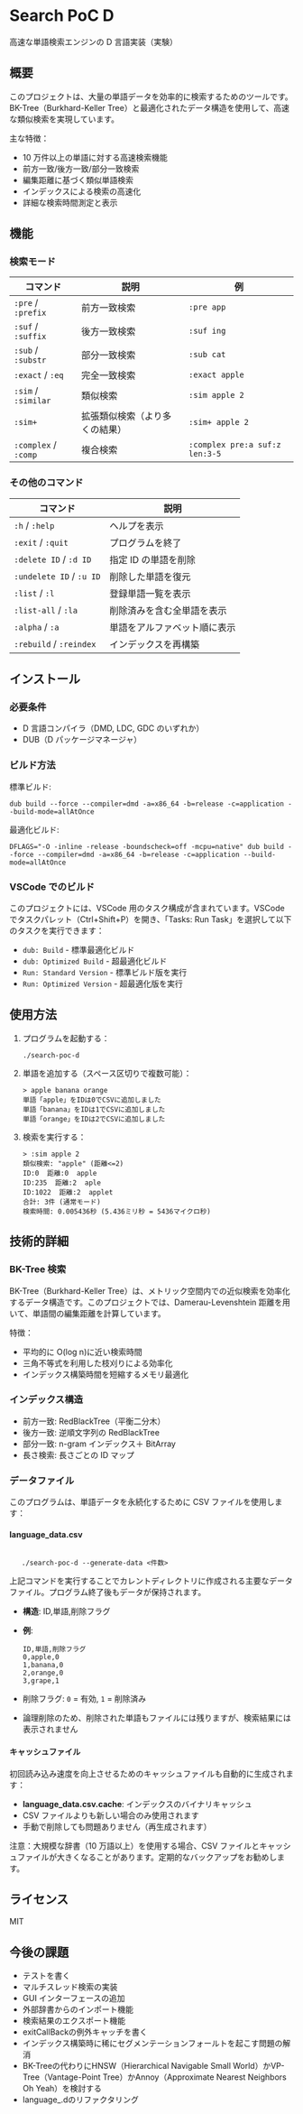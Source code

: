 # Search PoC D

高速な単語検索エンジンの D 言語実装（実験）

## 概要

このプロジェクトは、大量の単語データを効率的に検索するためのツールです。BK-Tree（Burkhard-Keller Tree）と最適化されたデータ構造を使用して、高速な類似検索を実現しています。

主な特徴：

- 10 万件以上の単語に対する高速検索機能
- 前方一致/後方一致/部分一致検索
- 編集距離に基づく類似単語検索
- インデックスによる検索の高速化
- 詳細な検索時間測定と表示

## 機能

### 検索モード

| コマンド             | 説明                           | 例                             |
| -------------------- | ------------------------------ | ------------------------------ |
| `:pre` / `:prefix`   | 前方一致検索                   | `:pre app`                     |
| `:suf` / `:suffix`   | 後方一致検索                   | `:suf ing`                     |
| `:sub` / `:substr`   | 部分一致検索                   | `:sub cat`                     |
| `:exact` / `:eq`     | 完全一致検索                   | `:exact apple`                 |
| `:sim` / `:similar`  | 類似検索                       | `:sim apple 2`                 |
| `:sim+`              | 拡張類似検索（より多くの結果） | `:sim+ apple 2`                |
| `:complex` / `:comp` | 複合検索                       | `:complex pre:a suf:z len:3-5` |

### その他のコマンド

| コマンド                 | 説明                         |
| ------------------------ | ---------------------------- |
| `:h` / `:help`           | ヘルプを表示                 |
| `:exit` / `:quit`        | プログラムを終了             |
| `:delete ID` / `:d ID`   | 指定 ID の単語を削除         |
| `:undelete ID` / `:u ID` | 削除した単語を復元           |
| `:list` / `:l`           | 登録単語一覧を表示           |
| `:list-all` / `:la`      | 削除済みを含む全単語を表示   |
| `:alpha` / `:a`          | 単語をアルファベット順に表示 |
| `:rebuild` / `:reindex`  | インデックスを再構築         |

## インストール

### 必要条件

- D 言語コンパイラ（DMD, LDC, GDC のいずれか）
- DUB（D パッケージマネージャ）

### ビルド方法

標準ビルド:

```
dub build --force --compiler=dmd -a=x86_64 -b=release -c=application --build-mode=allAtOnce
```

最適化ビルド:

```
DFLAGS="-O -inline -release -boundscheck=off -mcpu=native" dub build --force --compiler=dmd -a=x86_64 -b=release -c=application --build-mode=allAtOnce
```

### VSCode でのビルド

このプロジェクトには、VSCode 用のタスク構成が含まれています。VSCode でタスクパレット（Ctrl+Shift+P）を開き、「Tasks: Run Task」を選択して以下のタスクを実行できます：

- `dub: Build` - 標準最適化ビルド
- `dub: Optimized Build` - 超最適化ビルド
- `Run: Standard Version` - 標準ビルド版を実行
- `Run: Optimized Version` - 超最適化版を実行

## 使用方法

1. プログラムを起動する：

   ```
   ./search-poc-d
   ```

2. 単語を追加する（スペース区切りで複数可能）：

   ```
   > apple banana orange
   単語「apple」をIDは0でCSVに追加しました
   単語「banana」をIDは1でCSVに追加しました
   単語「orange」をIDは2でCSVに追加しました
   ```

3. 検索を実行する：

   ```
   > :sim apple 2
   類似検索: "apple" (距離<=2)
   ID:0  距離:0  apple
   ID:235  距離:2  aple
   ID:1022  距離:2  applet
   合計: 3件 (通常モード)
   検索時間: 0.005436秒 (5.436ミリ秒 = 5436マイクロ秒)
   ```

## 技術的詳細

### BK-Tree 検索

BK-Tree（Burkhard-Keller Tree）は、メトリック空間内での近似検索を効率化するデータ構造です。このプロジェクトでは、Damerau-Levenshtein 距離を用いて、単語間の編集距離を計算しています。

特徴：

- 平均的に O(log n)に近い検索時間
- 三角不等式を利用した枝刈りによる効率化
- インデックス構築時間を短縮するメモリ最適化

### インデックス構造

- 前方一致: RedBlackTree（平衡二分木）
- 後方一致: 逆順文字列の RedBlackTree
- 部分一致: n-gram インデックス＋ BitArray
- 長さ検索: 長さごとの ID マップ

### データファイル

このプログラムは、単語データを永続化するために CSV ファイルを使用します：

#### language_data.csv

```

   ./search-poc-d --generate-data <件数>
```

上記コマンドを実行することでカレントディレクトリに作成される主要なデータファイル。プログラム終了後もデータが保持されます。

- **構造**: ID,単語,削除フラグ
- **例**:

  ```
  ID,単語,削除フラグ
  0,apple,0
  1,banana,0
  2,orange,0
  3,grape,1
  ```

- 削除フラグ: `0` = 有効, `1` = 削除済み
- 論理削除のため、削除された単語もファイルには残りますが、検索結果には表示されません

#### キャッシュファイル

初回読み込み速度を向上させるためのキャッシュファイルも自動的に生成されます：

- **language_data.csv.cache**: インデックスのバイナリキャッシュ
- CSV ファイルよりも新しい場合のみ使用されます
- 手動で削除しても問題ありません（再生成されます）

注意：大規模な辞書（10 万語以上）を使用する場合、CSV ファイルとキャッシュファイルが大きくなることがあります。定期的なバックアップをお勧めします。

## ライセンス

MIT

## 今後の課題

- テストを書く
- マルチスレッド検索の実装
- GUI インターフェースの追加
- 外部辞書からのインポート機能
- 検索結果のエクスポート機能
- exitCallBackの例外キャッチを書く
- インデックス構築時に稀にセグメンテーションフォールトを起こす問題の解消
- BK-Treeの代わりにHNSW（Hierarchical Navigable Small World）かVP-Tree（Vantage-Point Tree）かAnnoy（Approximate Nearest Neighbors Oh Yeah）を検討する
- language_.dのリファクタリング

